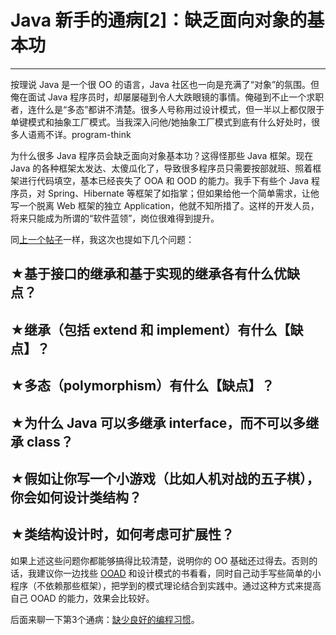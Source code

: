 # Java 新手的通病[2]：缺乏面向对象的基本功 

-----

 按理说 Java 是一个很 OO 的语言，Java 社区也一向是充满了“对象”的氛围。但俺在面试 Java 程序员时，却屡屡碰到令人大跌眼镜的事情。俺碰到不止一个求职者，连什么是“多态”都讲不清楚。很多人号称用过设计模式，但一半以上都仅限于单键模式和抽象工厂模式。当我深入问他/她抽象工厂模式到底有什么好处时，很多人语焉不详。program-think  
   
 为什么很多 Java 程序员会缺乏面向对象基本功？这得怪那些 Java 框架。现在 Java 的各种框架太发达、太傻瓜化了，导致很多程序员只需要按部就班、照着框架进行代码填空，基本已经丧失了 OOA 和 OOD 的能力。我手下有些个 Java 程序员，对 Spring、Hibernate 等框架了如指掌；但如果给他一个简单需求，让他写一个脱离 Web 框架的独立 Application，他就不知所措了。这样的开发人员，将来只能成为所谓的“软件蓝领”，岗位很难得到提升。  
   
 同[上一个帖子](https://program-think.blogspot.com/2009/01/defect-of-java-beginner-1-algorithm.html)一样，我这次也提如下几个问题：  
 ## ★基于接口的继承和基于实现的继承各有什么优缺点？  
 ## ★继承（包括 extend 和 implement）有什么【缺点】？  
 ## ★多态（polymorphism）有什么【缺点】？  
 ## ★为什么 Java 可以多继承 interface，而不可以多继承 class？  
 ## ★假如让你写一个小游戏（比如人机对战的五子棋），你会如何设计类结构？  
 ## ★类结构设计时，如何考虑可扩展性？  
   
 如果上述这些问题你都能够搞得比较清楚，说明你的 OO 基础还过得去。否则的话，我建议你一边找些 [OOAD](https://en.wikipedia.org/wiki/Object-oriented_analysis_and_design) 和设计模式的书看看，同时自己动手写些简单的小程序（不依赖那些框架），把学到的模式理论结合到实践中。通过这种方式来提高自己 OOAD 的能力，效果会比较好。  
   
 后面来聊一下第3个通病：[缺少良好的编程习惯](https://program-think.blogspot.com/2009/02/defect-of-java-beginner-3-code-style.html)。 